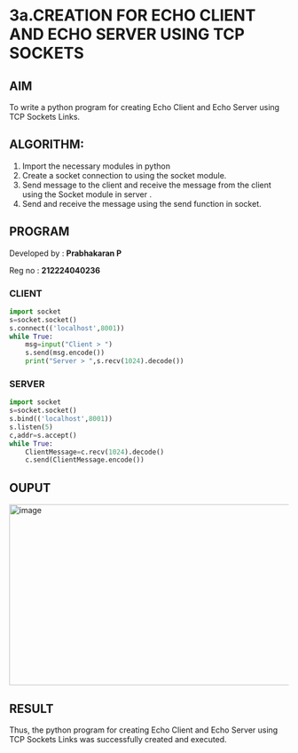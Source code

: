# 3a.CREATION FOR ECHO CLIENT AND ECHO SERVER USING TCP SOCKETS
## AIM
To write a python program for creating Echo Client and Echo Server using TCP
Sockets Links.
## ALGORITHM:
1. Import the necessary modules in python
2. Create a socket connection to using the socket module.
3. Send message to the client and receive the message from the client using the Socket module in
 server .
4. Send and receive the message using the send function in socket.
## PROGRAM

Developed by : **Prabhakaran P**

Reg no : **212224040236**

### CLIENT
```python
import socket
s=socket.socket()
s.connect(('localhost',8001))
while True:
    msg=input("Client > ")
    s.send(msg.encode())
    print("Server > ",s.recv(1024).decode())
```
### SERVER
```python
import socket
s=socket.socket()
s.bind(('localhost',8001))
s.listen(5)
c,addr=s.accept()
while True:
    ClientMessage=c.recv(1024).decode()
    c.send(ClientMessage.encode())
```
## OUPUT
<img width="1490" height="326" alt="image" src="https://github.com/user-attachments/assets/c97bba5c-6e6a-47b1-9523-551c605e3ec2" />


## RESULT
Thus, the python program for creating Echo Client and Echo Server using TCP Sockets Links 
was successfully created and executed.

